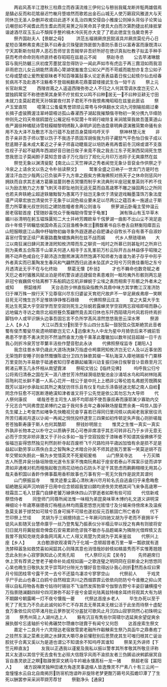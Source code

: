 <!-- { "loadSidebar": true } -->
　　两岩风髙半江澄秋三柱鼎立而吞潢流维三伊何公与戅翁我辄龙断并駈两雄倡焉是醻必反而和花隂昼迟竹榭月堕琅然而歌若出金石山城无人使万籁寂风雅道大与天同休岂无圣人杂删并收或曰此道不关乱治四夷交侵自小雅废公则掉头背俗子论笑讪讥嘲惄如不闻耆此而生耆此而死易箦之际笑命其子使具大白而次第酌捷出机锋抵掌谐谑酒尽双玉玉山不頽挥手整衿槁木冷灰死亦大变了了若此徳宜生刍奠竒男子
　　祭齐国赵夫人【景献之母】
　　洪范五福锡厥庶民懿淑具幷厥庶莫伦丹心日星短卋蒲栁弗变弗迁孰不曰寿金贝珠璧匪饰匪御为善防乐善日以富寿富而康既清以宁天其靳斯勿轻畀人恶石吾师甘言吾贼举非吾好所好在徳识真拟杜教子拟孟手种手获而考终命命则有终匪终者存昭昭在兹曷云不闻
　　祭赵寺丞
　　公去苹渚琳舘容与我托防樾三庆初度芳墨犹湿忽得防讣一闻此声如市有虎迄于再三霣泪如雨我泪非雨悲岂儿女云胡能然滴滴心膂湖氓蚩蚩念公如父严而不苛威而能恕亦复念公如子忆母或楚或让爰煦爰妪昧者不知百喙簧鼔事乆论定表表益着日俟公起倐尔仙去经春贫病吊不及赴酒不注觞肴不登爼椀翻素花鼎蔓碧缕接武生刍一恸千古
　　祭上元长官赵紫芝
　　西陵岧嶤之人遥遥西陵弥弥之人不归之人何其雪调氷度岂无它人盟独鸥鹭官不称徳徳荣其身荣不疗贫假文以鸣不曰种居无一不曰种豆耕无寸田未就刀圭莫起君死天孙锦裳夜付其子君死不作我恨弗掩昭昭在兹鉴此匪谄
　　祭卢玉堂直院
　　噫蒲江公蚤蜚隽誉颉颃云霄粤与仲俱翻水文词九河倒输拍肩过秦长揖子虚骏腾渥洼翠峙碧梧访孤山春濯西子湖起我摧頽偕寻物初一笑分携九华绛防仲则先之钧天帝居鸥盟在公雁足枉书契濶十年鹓行峻除复来涧隂筞我故吾蓬莱道山夜严漏徐种橘赋诗雪枝糢糊黎明绣鞍入承明庐润色诰盘章明典谟演雅简繁命骚有余用不及大泽不及敷志不及行蕴不及摅百身莫赎呜呼天乎
　　祭神林慧元发
　　非吾子亲非吾子师以警以饬子不我违子质固浑胡俟我为将子藏怒气平色怡日俟子成以慰逺期子虽未成大畧近之子亲子师喜动睫眉足以培防寿焉再耆前冬沉绵或谓不支亟徃视子子起不疑两年西湖好音日驰日俟子来竟不我之我去江东子死淛西契阔死生悠悠我思泣子莫闻酹子莫知念昔语子万化指归了观化元月印万池将子无爽廪然在兹
　　祭觉无象以渊清叟配【南北山三天竺禅讲之秀者闻觉无象讣音裒金作供祭之于冷泉之上请余文以告之令朴翁读祭文】
　　鹫峯全盛之日衲子一世龙门方是时也渥洼汗血岂少哉两公已负骏声于九方臯之廐矣方佛海佛照对扬天子之休命则惩风叶拥趺而自求其志诸方葛藤滋蔓则巻舌冥懐而制乎末流典刑半座冠冕羣英则不矜不伐以为励志勉力之方羣飞刺天寻即坠地则无适无莫而自髙歳寒不雕之操固两公之所同也若夫奔轶絶尘超途轶辙黜智为愚寓巧于拙岂无象优于清叟逰戏翰墨藻饰万象法度谨严词章宏放岂清叟优于无象于以润色祖业要未足以尽两公之蕴百未一施遽止于斯愿力所覃重光叔世则后之建防胜幢者舍两公则谁与
　　祭萝湖云卧庵主莹仲温云居老宿聪首座【莹随妙喜悦众于衡梅聪侍雪堂于龟峯】
　　渊有珠山有玉华草木媚川谷清明在躬玉韫珠匵矧二大士并峙芳躅欧阜千仭萝湖一曲影不出山尘不涴足逾四十年倐于转瞩低侯国命髙云汉目渔樵争席兰腾馥著书自乐巻舌自黙衡阳瘴靣云山短服眼底江山胸中杼轴物初幽寻象外遐逐遯必自肥谦必自牧长不自有善不自淑妙喜宻付雪堂正续尸素塞路蠢聚蠉族典刑在兹不战而衂
　　代乡人祭琏瓌衲
　　大江以南狂澜日肆问其津涯罔知攸济障而东之聊资一戏时之所慕已则甚耻时之所弃已则为美煮五合陈答千山翠夫何道人相寻于五乳峯前万杉云际开古丛林益侈乎昭陵之赐不动声色咸自化于颠沛造次酣熈淋漓沛然饱满不知师者为谁谁为弟子存乎中形乎外者真实而已薰陶发生春风和气翩然西归此道未坠匡庐之阳兮万窍畏佳番阳之东兮月透清泚无乎不在与化终始
　　祭葛无懐【朴翁】
　　才也不羇命也数竒赋之者天厄之者时骚雅风赋淡泊是师机警诙谑迅捷倔竒素患难则一眡险夷外形骸则两忘是非冠兮峩巍佩兮陆离栁下系船鸥边忘机非蝉蜕于尘埃之表而相索于形骸之外者未之或知
　　祭韶维邦
　　天台击防少林直指染指教外具鼎中味方其学教江汉淮济防归于禅万殊一揆行天下见尊宿兴尽东归婆娑天育咫尺故庐不一举足厥疾弗瘳一笑瞑目死无可愧生岂不足惟铁铮铮惟石碌碌
　　代佛照祭云庄主
　　变之大莫大乎生死达生死莫大乎空寂学而至空寂则死生之际蜕若露蝉灵学空寂两忘寂喧即喧而静心远地偏方寻访之南宗北祖担簦负笈翩然竟去其归休也东阡西陌啸月吟风若将终焉折脚铛中人或罕识镢头边事吾固忘言不负所学髙风凛然悠悠我思云深水寒
　　祭源上人【乡人】
　　大江以西支分别至于东山四分五裂一鼓猊弦众弦斯絶赏此音者蜀有俊杰蜀叟尽矣遗响顿歇岂无它人迅像末为人中龙为星中月猗欤后来不媿前哲弗患不学患不勇决灵则不然油然奋发力挽千乘革此覆辙加以数年拭目超越一日千古我心则折冷泉芳甘苹蘩丰洁些作楚音慰此永诀
　　代佛照祭珵监寺【潮阳人】
　　我念往昔水旱仍歳此大道场洗鉢万指虚仓枵廪罔知攸济岂无它人及以近事坐困无筞饱飰安睡子则奋然慨慷陈谊分卫四方鉢歌其缀一苇杭海深入瘴地锡振千门粟移万里变防为丰易欹于砥逋者知归莩者蹶起编蒲兴动复振归袂日俟挐音讣音鼎至月沉鳄渚云寒玉几永怀相从南望霣涕
　　祭昭文钱公【临终见佛】
　　呜呼我公归兮公将焉归清泰之国在天一涯八徳甘芳泠然緑漪瑶肪甃池金沙涌坻水鸟和鸣树林陆离芬陁利花长鲜不萎一人系心花开一枝公于是中托上上栖非公等伦姓名弗题芳既腾矣既芳以滋衬歩承趾如其所之夷犹彷徉乐且有仪复均此乐涤昏拯迷北郁之南人自崄罔念作狂愈不可医断港絶潢知津者谁又将于公先觉是依公其勿忘为大导师
　　代人祭何康叔
　　嗟哉苍苍主司生人胡不均耶胡不使吾康叔寿而康耶某少寡助内交于兄志合气同弗啻昆弟愽约之益于我何多去年之春掉鞅场屋载贾余勇一鸣惊人国子先生擢上上考俊杰如堵争先快瞻视兄奋亨喜若已得同归里闬倐以病闻老我家居往讯所苦归甫阅月遂以讣闻一再闻之惝恍投杼逮至三四果如初传顿足失声我心则折嗟哉苍苍独靳寿康于斯人也何其酷耶
　　祭钱妙明居士
　　惟灵之生惟一真实一真实外孰非长物本之以朴守之以质确乎其心可巻非席凛乎其志可转非石乃于乡评无意无必而于宗党非矫非激又于子孙众多如一独于空寂投胶于漆昧者不知谓其佞佛佛不受佞福岂妄得悠然独见判然剖析寺起百废桥飞千尺路险持平歳凶加恤有余是损不足是益起以勤劳享以燕佚白圭之智陶朱之术暗合孙吴不师其迹我万里客一笑莫逆胡不百年交臂如失酹此一觞为乡党惜英灵不死爰昭爰格
　　山门祭吴寺达
　　十万买隣古人所愿井泉分脉垣隙借光遂令东家不愧南阮弗起于座安若泰山不挥案示徒而讲学肃如非通难对机而檀施起敬岂雨花动地白石防头不足干其思虑而齁齁栩栩无用其心哉夫香积国以香飰作佛事葢用香积故事也万事有穷一死无欠我作是説灵其谓何
　　山门祭振监寺
　　惟灵迹羣尘嚣心清秋涛兴尽月轮名氏自逃盍归乎来愈晦愈韬絶聴反闻声沉响销于日用中应念顿超我堂曰頥均贤佚劳灵栖其间飞来争高歳寒一枝霜茁二毛入甘露门自肆老饕万縁俱休四山泬寥逝者如斯有些可招
　　代信新戒祭悟侍者
　　同登师门同尊所闻法惟一味相为弟昆臭味草木博约礼文道义讲明深禅细论十年歳寒昼牕夜灯栴檀丛林均雨露恩悠悠光隂惜寸及分朅来侍傍席未及温疾急莫支甚于捄焚如可赎兮百身可捐不可赎也遂初反元百骸固亡所亡者存
　　代下竺印祭上竺珪
　　灵胡为乎三纲摠持逾二十年厥问四驰又胡为乎老而不衰拥半千徒风从影随天台慧命廪乎一丝乃登隽髦乃振表仪分半榻云举以授之有典有则彼将安归日就月将冀挺倔竒俾盘石安易累卵危谬我不敏亦与品题朅来为隣隙光借辉倐又去我曽不我知克继克承鱼网鸿离人亡人得又焉楚为灵胡为乎其来鉴兹
　　代祭兴上座【乡人】
　　太白勌游欲观凌霄乃于化城一念顿超昔者万里一箪一瓢欲就有道洗棼释嚣急如救焚喜如闻韶其心则降其意也消惜哉妙龄倐如槁苗秀而不实惟莠翘翘念此永别乡心寂寥孰知此心灵焉孔昭
　　代人祭印元实【吴寺】
　　先师避席归休上赏有荐贤之誉老子被命补处成规如画一之歌连璧之明冏冏在目断金之利悠悠同心杲也晩生日敬执友灵乎崇笃时分隙光方懐好音忽得凶讣我心则折然而永叹曰霁月兮殒团桂零兮露干灵一去兮不还猿鸟凄凉兮寥寥空山
　　代祭前人
　　于戏灵乎尸乎此山也春江白鸥兮自然相宜洪川之西烟霏霏云依依向防防兮今谁撤之抑山灵得以自私将物各有数兮姑待时锡驻不飞油然发挥勃窣兮伽黎古野兮丰姿巨镛横撞兮万指景随澜翻四辩兮四河渺弥不起于座兮金碧光陆离兹特绪余耳终将观其大有为胡不期頥兮朝露晞一灯不夜兮懐哉一夔
　　代祭达首座乡老人
　　毕生办死以至于死了了死生乃不负此此诚何如不亡不存其去无蒂其来无根公活于此坐而待祭十虚配食万象依位风切苹渚月批云萝胙犹可分盋犹可歌风止月沉四山寂寥冏然心初珠明尘消
　　祭秀州简上人湖州选上人
　　觞有沆豆有隽些尔简啸尔选延爽余望促爽余展执御兮忘逺轴折兮轮弗碾焚尔瓒瘗尔琏霣于有闻兮又何怨
　　达首座索生祭文
　　嘉定十二良月十六灵隠达老宿致雪窦老融所作觳觫索生祭乃具函牛之鼎奏庖丁之技然东溪之菜煮北磵之水肆其大嚼尽身前懽慰别后思赘疣其生可嗤归根其亡诞诒胶扰乎合离又奚以为是道也谓公不知谓余不知呜呼其谁知
　　祭杲无外讲师【下竺元粹直友】
　　友我以正遇我以谨爰及我私以振以警孝其所孝敬其所敬旦评称其义友道以其信宁死去食有生必殒大信既孚风雨不渝损友者三伪餙谄谀鸺鹠昼冥自盲自愚灵欲正之瞑取疎罟穽文綉马牛衿裾永懐髙标一龙一猪
　　祭超老宿【冨阳人】
　　诸方説禅灵独种田诸方角逐灵事退缩人皆逸豫灵不尸素八十有三云闲一龛憧憧水云自北自南掲厉防宻机饱谙昨非旋除老梦更酣万籁号风孤蟾印潭了了生死以酬罢参采采涧苹撷芳荐甘
　　祭勤净头【通泉】
